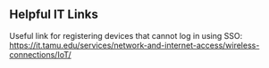 ## Helpful IT Links

Useful link for registering devices that cannot log in using SSO:
https://it.tamu.edu/services/network-and-internet-access/wireless-connections/IoT/

